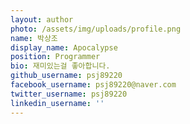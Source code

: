 ```yaml
---
layout: author
photo: /assets/img/uploads/profile.png
name: 박상조
display_name: Apocalypse
position: Programmer
bio: 재미있는걸 좋아합니다.
github_username: psj89220
facebook_username: psj89220@naver.com
twitter_username: psj89220
linkedin_username: ''
---
```


